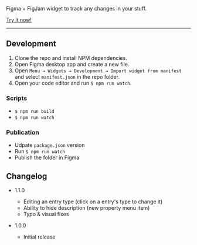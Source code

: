 Figma + FigJam widget to track any changes in your stuff.

[Try it now!](https://www.figma.com/community/widget/1142539867133322876)

---

## Development

1. Clone the repo and install NPM dependencies.
2. Open Figma desktop app and create a new file.
3. Open `Menu → Widgets → Development → Import widget from manifest` and select `manifest.json` in the repo folder.
4. Open your code editor and run `$ npm run watch`.

### Scripts

- `$ npm run build`
- `$ npm run watch`

### Publication

- Udpate `package.json` version
- Run `$ npm run watch`
- Publish the folder in Figma

## Changelog

- 1.1.0
    - Editing an entry type (click on a entry's type to change it)
    - Ability to hide description (new property menu item)
    - Typo & visual fixes

- 1.0.0 
    - Initial release